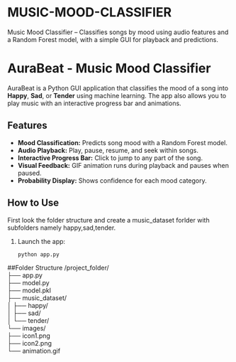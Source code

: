 # MUSIC-MOOD-CLASSIFIER
Music Mood Classifier – Classifies songs by mood using audio features and a Random Forest model, with a simple GUI for playback and predictions.
# AuraBeat - Music Mood Classifier

AuraBeat is a Python GUI application that classifies the mood of a song into **Happy**, **Sad**, or **Tender** using machine learning. The app also allows you to play music with an interactive progress bar and animations.

## Features
- **Mood Classification:** Predicts song mood with a Random Forest model.
- **Audio Playback:** Play, pause, resume, and seek within songs.
- **Interactive Progress Bar:** Click to jump to any part of the song.
- **Visual Feedback:** GIF animation runs during playback and pauses when paused.
- **Probability Display:** Shows confidence for each mood category.

## How to Use
First look the folder structure and create a music_dataset forlder with subfolders namely happy,sad,tender.<br>
1. Launch the app:  
   ```bash
   python app.py
##Folder Structure
/project_folder/<br>
├── app.py<br>
├── model.py<br>
├── model.pkl<br>
├── music_dataset/<br>
│   ├── happy/<br>
│   ├── sad/<br>
│   └── tender/<br>
└── images/<br>
    ├── icon1.png<br>
    ├── icon2.png<br>
    └── animation.gif<br>
